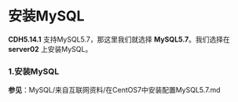 安装MySQL
================================================================================
**CDH5.14.1** 支持MySQL5.7，那这里我们就选择 **MySQL5.7**。我们选择在 **server02** 上安装MySQL。

### 1.安装MySQL
**参见**：MySQL/来自互联网资料/在CentOS7中安装配置MySQL5.7.md
